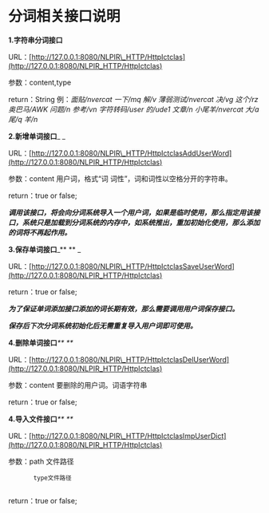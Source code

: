 # 分词相关接口说明

**1.字符串分词接口**

URL：[http://127.0.0.1:8080/NLPIR\_HTTP/HttpIctclas](http://127.0.0.1:8080/NLPIR_HTTP/HttpIctclas)

参数：content,type

return：String  例：_面贴/nvercat    一下/mq    解/v    薄弱测试/nvercat    决/vg    这个/rz    奥巴马/AWK    问题/n    参考/vn    字符转码/user    的/ude1    文章/n    小尾羊/nvercat    大/a    尾/q    羊/n_

**2.新增单词接口**_    _

URL：[http://127.0.0.1:8080/NLPIR\_HTTP/HttpIctclasAddUserWord](http://127.0.0.1:8080/NLPIR_HTTP/HttpIctclas)

参数：content       用户词，格式“词 词性”，词和词性以空格分开的字符串。

return：true or false;

_**调用该接口，将会向分词系统导入一个用户词，如果是临时使用，那么指定用该接口，系统只是加载到分词系统的内存中，如系统推出，重加初始化使用，那么添加的词将不再起作用。**_

**3.保存单词接口**_**   ** _

URL：[http://127.0.0.1:8080/NLPIR\_HTTP/HttpIctclasSaveUserWord](http://127.0.0.1:8080/NLPIR_HTTP/HttpIctclas)

return：true or false;

_**为了保证单词添加接口添加的词长期有效，那么需要调用用户词保存接口。**_

_**保存后下次分词系统初始化后无需重复导入用户词即可使用。**_

**4.删除单词接口**_**    **_

URL：[http://127.0.0.1:8080/NLPIR\_HTTP/HttpIctclasDelUserWord](http://127.0.0.1:8080/NLPIR_HTTP/HttpIctclas)

参数：content       要删除的用户词。词语字符串

return：true or false;

**4.导入文件接口**_**    **_

URL：[http://127.0.0.1:8080/NLPIR\_HTTP/HttpIctclasImpUserDict](http://127.0.0.1:8080/NLPIR_HTTP/HttpIctclas)

参数：path   文件路径

           type文件路径

```

```

return：true or false;


